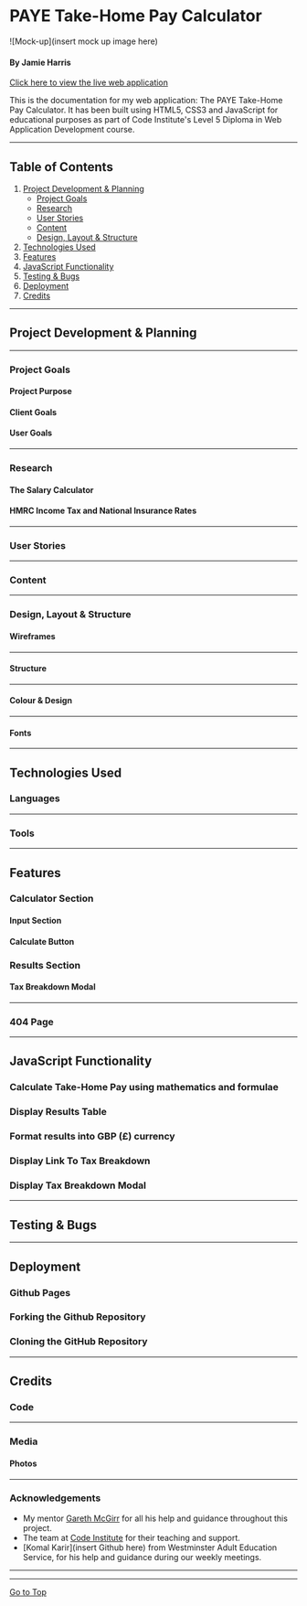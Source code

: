 # PAYE Take-Home Pay Calculator

![Mock-up](insert mock up image here)

#### **By Jamie Harris**
[Click here to view the live web application](https://jamie-harris36.github.io/calculator/)

This is the documentation for my web application: The PAYE Take-Home Pay Calculator. It has been built using HTML5, CSS3 and JavaScript for educational purposes as part of Code Institute's Level 5 Diploma in Web Application Development course.

- - -
## Table of Contents

1. [Project Development & Planning](#project-development--planning)
    * [Project Goals](#project-goals)
    * [Research](#research)
    * [User Stories](#user-stories)
    * [Content](#content)
    * [Design, Layout & Structure](#design-layout--structure)
2. [Technologies Used](#technologies-used)
3. [Features](#features)
4. [JavaScript Functionality](#javascript-functionality)
5. [Testing & Bugs](#testing--bugs)
6. [Deployment](#deployment)
7. [Credits](#credits)

- - -
## Project Development & Planning


- - -
### Project Goals

#### **Project Purpose**



#### **Client Goals**



#### **User Goals**



- - -
### Research

#### **The Salary Calculator**

#### **HMRC Income Tax and National Insurance Rates**

- - -
### **User Stories**


- - -
### Content



- - -
### Design, Layout & Structure



#### **Wireframes**



- - -
#### **Structure**



- - -
#### **Colour & Design**


- - -
#### **Fonts**



- - -
## Technologies Used

### Languages


- - -
### Tools


- - -
## Features

### Calculator Section

#### Input Section


#### Calculate Button


### Results Section


#### Tax Breakdown Modal


- - -
### 404 Page



- - -
## JavaScript Functionality

### Calculate Take-Home Pay using mathematics and formulae

### Display Results Table

### Format results into GBP (£) currency

### Display Link To Tax Breakdown

### Display Tax Breakdown Modal


- - -
## Testing & Bugs


- - -
## Deployment

### Github Pages

### Forking the Github Repository

### Cloning the GitHub Repository



- - -
## Credits

### Code



- - -
### Media


#### **Photos**


- - -
### Acknowledgements

* My mentor [Gareth McGirr](https://github.com/Gareth-McGirr/) for all his help and guidance throughout this project.
* The team at [Code Institute](https://codeinstitute.net/) for their teaching and support.
* [Komal Karir](insert Github here) from Westminster Adult Education Service, for his help and guidance during our weekly meetings.

- - -
- - -

[Go to Top](#paye-take-home-pay-calculator)